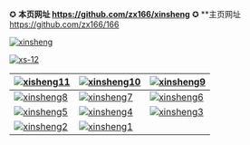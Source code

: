 ✪ **本页网址 https://github.com/zx166/xinsheng**        ✪ **主页网址 https://github.com/zx166/166

[![xinsheng](https://cloud.githubusercontent.com/assets/18081243/14874338/6f3ac3e2-0d42-11e6-92e5-93367eced0d9.jpg)](https://dnd0jds3cnitr.cloudfront.net)

[![xs-12](https://cloud.githubusercontent.com/assets/18081243/17645466/4be032d0-6196-11e6-9e30-e74e6f2d7d4d.jpg)](https://d1zsng9cxdrwyc.cloudfront.net/pdf/xsh/XS-12.pdf) 

[![xisheng11](https://cloud.githubusercontent.com/assets/18081243/15528394/1a54253e-2233-11e6-9c13-075148fdd086.jpg)](https://d1zsng9cxdrwyc.cloudfront.net/pdf/xsh/XS-11.pdf)|[![xinsheng10](https://cloud.githubusercontent.com/assets/18081243/14401056/b98290b0-fe47-11e5-9683-6128227fdd93.jpg)](https://d1zsng9cxdrwyc.cloudfront.net/pdf/xsh/XS-10.pdf)|[![xinsheng9](https://cloud.githubusercontent.com/assets/18081243/14401057/b983d150-fe47-11e5-8218-0123d4033d24.jpg)](https://d1zsng9cxdrwyc.cloudfront.net/pdf/xsh/XS-09.pdf)
------------ | ------------- | ------------- 
[![xinsheng8](https://cloud.githubusercontent.com/assets/18081243/14401055/b97d3e6c-fe47-11e5-807f-82482d914393.jpg)](https://d1zsng9cxdrwyc.cloudfront.net/pdf/xsh/XS-08.pdf)|[![xinsheng7](https://cloud.githubusercontent.com/assets/18081243/15656963/4b9fd18e-269c-11e6-978b-ab8a20016c9f.jpg)](https://d1zsng9cxdrwyc.cloudfront.net/pdf/xsh/XS-07.pdf)|[![xinsheng6](https://cloud.githubusercontent.com/assets/18081243/14401052/b9599502-fe47-11e5-884c-2a8507667d39.jpg)](https://d1zsng9cxdrwyc.cloudfront.net/pdf/xsh/XS-06.pdf)
[![xinsheng5](https://cloud.githubusercontent.com/assets/18081243/14401053/b95aab68-fe47-11e5-9f55-af8e2c9296fb.jpg)](https://d1zsng9cxdrwyc.cloudfront.net/pdf/xsh/XS-05.pdf)|[![xinsheng4](https://cloud.githubusercontent.com/assets/18081243/14401050/b954e8fe-fe47-11e5-9ae8-b8c83f799810.jpg)](https://d1zsng9cxdrwyc.cloudfront.net/pdf/xsh/XS-04.pdf)|[![xinsheng3](https://cloud.githubusercontent.com/assets/18081243/14401051/b95541fa-fe47-11e5-8d2e-7eb3c43065e9.jpg)](https://d1zsng9cxdrwyc.cloudfront.net/pdf/xsh/XS-03.pdf)
[![xinsheng2](https://cloud.githubusercontent.com/assets/18081243/14401049/b950fad2-fe47-11e5-902f-3b78ccc3762c.jpg)](https://d1zsng9cxdrwyc.cloudfront.net/pdf/xsh/XS-02.pdf)|[![xinsheng1](https://cloud.githubusercontent.com/assets/18081243/14401048/b9503e08-fe47-11e5-9b3b-588d43bf7388.jpg)](https://d1zsng9cxdrwyc.cloudfront.net/pdf/xsh/XS-01.pdf)|




